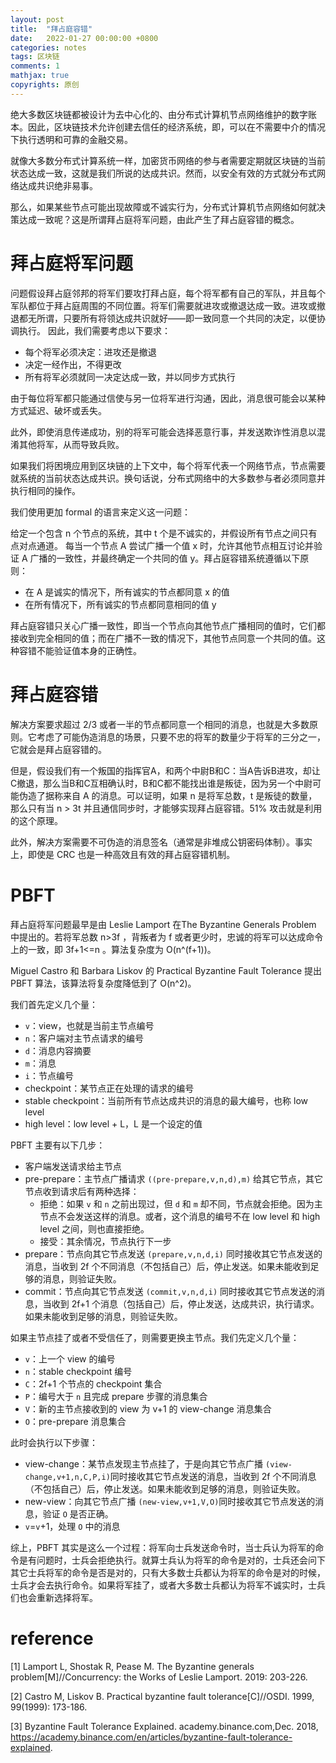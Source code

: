 ```yaml
---
layout: post
title:  "拜占庭容错"
date:   2022-01-27 00:00:00 +0800
categories: notes
tags: 区块链
comments: 1
mathjax: true
copyrights: 原创
---
```


绝大多数区块链都被设计为去中心化的、由分布式计算机节点网络维护的数字账本。因此，区块链技术允许创建去信任的经济系统，即，可以在不需要中介的情况下执行透明和可靠的金融交易。

就像大多数分布式计算系统一样，加密货币网络的参与者需要定期就区块链的当前状态达成一致，这就是我们所说的达成共识。然而，以安全有效的方式就分布式网络达成共识绝非易事。

那么，如果某些节点可能出现故障或不诚实行为，分布式计算机节点网络如何就决策达成一致呢？这是所谓拜占庭将军问题，由此产生了拜占庭容错的概念。

# 拜占庭将军问题

问题假设拜占庭邻邦的将军们要攻打拜占庭，每个将军都有自己的军队，并且每个军队都位于拜占庭周围的不同位置。将军们需要就进攻或撤退达成一致。进攻或撤退都无所谓，只要所有将领达成共识就好——即一致同意一个共同的决定，以便协调执行。 因此，我们需要考虑以下要求：

- 每个将军必须决定：进攻还是撤退
- 决定一经作出，不得更改
- 所有将军必须就同一决定达成一致，并以同步方式执行

由于每位将军都只能通过信使与另一位将军进行沟通，因此，消息很可能会以某种方式延迟、破坏或丢失。

此外，即使消息传递成功，别的将军可能会选择恶意行事，并发送欺诈性消息以混淆其他将军，从而导致兵败。

如果我们将困境应用到区块链的上下文中，每个将军代表一个网络节点，节点需要就系统的当前状态达成共识。换句话说，分布式网络中的大多数参与者必须同意并执行相同的操作。

我们使用更加 formal 的语言来定义这一问题：

给定一个包含 n 个节点的系统，其中 t 个是不诚实的，并假设所有节点之间只有点对点通道。 每当一个节点 A 尝试广播一个值 x 时，允许其他节点相互讨论并验证 A 广播的一致性，并最终确定一个共同的值 y。拜占庭容错系统遵循以下原则：

- 在 A 是诚实的情况下，所有诚实的节点都同意 x 的值
- 在所有情况下，所有诚实的节点都同意相同的值 y

拜占庭容错只关心广播一致性，即当一个节点向其他节点广播相同的值时，它们都接收到完全相同的值；而在广播不一致的情况下，其他节点同意一个共同的值。这种容错不能验证值本身的正确性。

# 拜占庭容错

解决方案要求超过 2/3 或者一半的节点都同意一个相同的消息，也就是大多数原则。它考虑了可能伪造消息的场景，只要不忠的将军的数量少于将军的三分之一，它就会是拜占庭容错的。

但是，假设我们有一个叛国的指挥官A，和两个中尉B和C：当A告诉B进攻，却让C撤退，那么当B和C互相确认时，B和C都不能找出谁是叛徒，因为另一个中尉可能伪造了据称来自 A 的消息。可以证明，如果 n 是将军总数，t 是叛徒的数量，那么只有当 n > 3t 并且通信同步时，才能够实现拜占庭容错。51% 攻击就是利用的这个原理。

此外，解决方案需要不可伪造的消息签名（通常是非堆成公钥密码体制）。事实上，即使是 CRC 也是一种高效且有效的拜占庭容错机制。

# PBFT

拜占庭将军问题最早是由 Leslie Lamport 在The Byzantine Generals Problem 中提出的。若将军总数 n>3f ，背叛者为 f 或者更少时，忠诚的将军可以达成命令上的一致，即 3f+1<=n 。算法复杂度为 O(n^(f+1))。

Miguel Castro 和 Barbara Liskov 的 Practical Byzantine Fault Tolerance 提出 PBFT 算法，该算法将复杂度降低到了 O(n^2)。

我们首先定义几个量：

- `v`：view，也就是当前主节点编号
- `n`：客户端对主节点请求的编号
- `d`：消息内容摘要
- `m`：消息
- `i`：节点编号
- checkpoint：某节点正在处理的请求的编号
- stable checkpoint：当前所有节点达成共识的消息的最大编号，也称 low level
- high level：low level + L，L 是一个设定的值

PBFT 主要有以下几步：

- 客户端发送请求给主节点 
- pre-prepare：主节点广播请求 `((pre-prepare,v,n,d),m)` 给其它节点，其它节点收到请求后有两种选择：
  - 拒绝：如果 `v` 和 `n` 之前出现过，但 `d` 和 `m` 却不同，节点就会拒绝。因为主节点不会发送这样的消息。或者，这个消息的编号不在 low level 和 high level 之间，则也直接拒绝。
  - 接受：其余情况，节点执行下一步
- prepare：节点向其它节点发送 `(prepare,v,n,d,i)` 同时接收其它节点发送的消息，当收到 2f 个不同消息（不包括自己）后，停止发送。如果未能收到足够的消息，则验证失败。
- commit：节点向其它节点发送 `(commit,v,n,d,i)` 同时接收其它节点发送的消息，当收到 2f+1 个消息（包括自己）后，停止发送，达成共识，执行请求。如果未能收到足够的消息，则验证失败。

如果主节点挂了或者不受信任了，则需要更换主节点。我们先定义几个量：

- `v`：上一个 view 的编号
- `n`：stable checkpoint 编号
- `C`：2f+1 个节点的 checkpoint 集合
- `P`：编号大于 `n` 且完成 prepare 步骤的消息集合
- `V`：新的主节点接收到的 view 为 v+1 的 view-change 消息集合
- `O`：pre-prepare 消息集合

此时会执行以下步骤：

- view-change：某节点发现主节点挂了，于是向其它节点广播 `(view-change,v+1,n,C,P,i)`同时接收其它节点发送的消息，当收到 2f 个不同消息（不包括自己）后，停止发送。如果未能收到足够的消息，则验证失败。
- new-view：向其它节点广播 `(new-view,v+1,V,O)`同时接收其它节点发送的消息，验证 `O` 是否正确。
- `v`=`v`+1，处理 `O` 中的消息

综上，PBFT 其实是这么一个过程：将军向士兵发送命令时，当士兵认为将军的命令是有问题时，士兵会拒绝执行。就算士兵认为将军的命令是对的，士兵还会问下其它士兵将军的命令是否是对的，只有大多数士兵都认为将军的命令是对的时候，士兵才会去执行命令。如果将军挂了，或者大多数士兵都认为将军不诚实时，士兵们也会重新选择将军。

# reference

[1] Lamport L, Shostak R, Pease M. The Byzantine generals problem[M]//Concurrency: the Works of Leslie Lamport. 2019: 203-226.

[2] Castro M, Liskov B. Practical byzantine fault tolerance[C]//OSDI. 1999, 99(1999): 173-186.

[3] Byzantine Fault Tolerance Explained. academy.binance.com,Dec. 2018, https://academy.binance.com/en/articles/byzantine-fault-tolerance-explained.